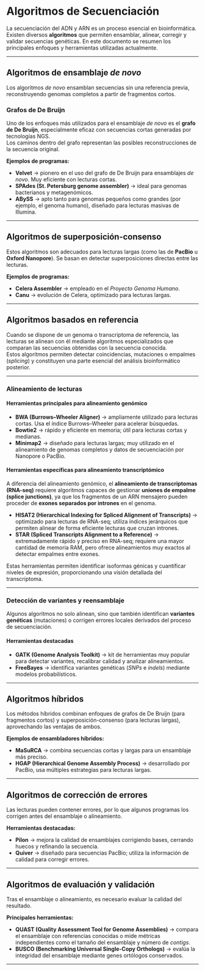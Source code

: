 # Algoritmos de Secuenciación

La secuenciación del ADN y ARN es un proceso esencial en bioinformática. Existen diversos **algoritmos** que permiten ensamblar, alinear, corregir y validar secuencias genéticas. En este documento se resumen los principales enfoques y herramientas utilizadas actualmente.

---

## Algoritmos de ensamblaje *de novo*

Los algoritmos *de novo* ensamblan secuencias sin una referencia previa, reconstruyendo genomas completos a partir de fragmentos cortos.

### Grafos de De Bruijn

Uno de los enfoques más utilizados para el ensamblaje *de novo* es el **grafo de De Bruijn**, especialmente eficaz con secuencias cortas generadas por tecnologías NGS.  
Los caminos dentro del grafo representan las posibles reconstrucciones de la secuencia original.

**Ejemplos de programas:**

- **Velvet** → pionero en el uso del grafo de De Bruijn para ensamblajes *de novo*. Muy eficiente con lecturas cortas.  
- **SPAdes (St. Petersburg genome assembler)** → ideal para genomas bacterianos y metagenómicos.  
- **ABySS** → apto tanto para genomas pequeños como grandes (por ejemplo, el genoma humano), diseñado para lecturas masivas de Illumina.

---

## Algoritmos de superposición-consenso

Estos algoritmos son adecuados para lecturas largas (como las de **PacBio** u **Oxford Nanopore**). Se basan en detectar superposiciones directas entre las lecturas.

**Ejemplos de programas:**

- **Celera Assembler** → empleado en el *Proyecto Genoma Humano*.  
- **Canu** → evolución de Celera, optimizado para lecturas largas.

---
## Algoritmos basados en referencia

Cuando se dispone de un genoma o transcriptoma de referencia, las lecturas se alinean con él mediante algoritmos especializados que comparan las secuencias obtenidas con la secuencia conocida.  
Estos algoritmos permiten detectar coincidencias, mutaciones o empalmes (*splicing*) y constituyen una parte esencial del análisis bioinformático posterior.

---

### Alineamiento de lecturas

#### Herramientas principales para alineamiento genómico

- **BWA (Burrows–Wheeler Aligner)** → ampliamente utilizado para lecturas cortas. Usa el índice Burrows–Wheeler para acelerar búsquedas.  
- **Bowtie2** → rápido y eficiente en memoria; útil para lecturas cortas y medianas.  
- **Minimap2** → diseñado para lecturas largas; muy utilizado en el alineamiento de genomas completos y datos de secuenciación por Nanopore o PacBio.  

#### Herramientas específicas para alineamiento transcriptómico

A diferencia del alineamiento genómico, el **alineamiento de transcriptomas (RNA-seq)** requiere algoritmos capaces de gestionar **uniones de empalme (splice junctions)**, ya que los fragmentos de un ARN mensajero pueden proceder de **exones separados por intrones** en el genoma.  

- **HISAT2 (Hierarchical Indexing for Spliced Alignment of Transcripts)** → optimizado para lecturas de RNA-seq; utiliza índices jerárquicos que permiten alinear de forma eficiente lecturas que cruzan intrones.  
- **STAR (Spliced Transcripts Alignment to a Reference)** → extremadamente rápido y preciso en RNA-seq; requiere una mayor cantidad de memoria RAM, pero ofrece alineamientos muy exactos al detectar empalmes entre exones.  

Estas herramientas permiten identificar isoformas génicas y cuantificar niveles de expresión, proporcionando una visión detallada del transcriptoma.

---

### Detección de variantes y reensamblaje

Algunos algoritmos no solo alinean, sino que también identifican **variantes genéticas** (mutaciones) o corrigen errores locales derivados del proceso de secuenciación.  

#### Herramientas destacadas

- **GATK (Genome Analysis Toolkit)** → kit de herramientas muy popular para detectar variantes, recalibrar calidad y analizar alineamientos.  
- **FreeBayes** → identifica variantes genéticas (*SNPs* e *indels*) mediante modelos probabilísticos.  

---

## Algoritmos híbridos

Los métodos híbridos combinan enfoques de grafos de De Bruijn (para fragmentos cortos) y superposición-consenso (para lecturas largas), aprovechando las ventajas de ambos.

**Ejemplos de ensambladores híbridos:**

- **MaSuRCA** → combina secuencias cortas y largas para un ensamblaje más preciso.  
- **HGAP (Hierarchical Genome Assembly Process)** → desarrollado por PacBio, usa múltiples estrategias para lecturas largas.

---

## Algoritmos de corrección de errores

Las lecturas pueden contener errores, por lo que algunos programas los corrigen antes del ensamblaje o alineamiento.

**Herramientas destacadas:**

- **Pilon** → mejora la calidad de ensamblajes corrigiendo bases, cerrando huecos y refinando la secuencia.  
- **Quiver** → diseñado para secuencias PacBio; utiliza la información de calidad para corregir errores.

---

## Algoritmos de evaluación y validación

Tras el ensamblaje o alineamiento, es necesario evaluar la calidad del resultado.

**Principales herramientas:**

- **QUAST (Quality Assessment Tool for Genome Assemblies)** → compara el ensamblaje con referencias conocidas o mide métricas independientes como el tamaño del ensamblaje y número de *contigs*.  
- **BUSCO (Benchmarking Universal Single-Copy Orthologs)** → evalúa la integridad del ensamblaje mediante genes ortólogos conservados.

---

